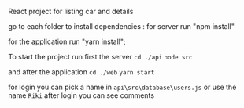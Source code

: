 React project for listing car and details

go to each folder to install dependencies :
for server run "npm install"

for the application run "yarn install";

To start the project run first the server
`cd ./api`
`node src`

and after the application
`cd ./web`
`yarn start`

for login you can pick a name in `api\src\database\users.js` or use the name `Riki`
after login you can see comments

